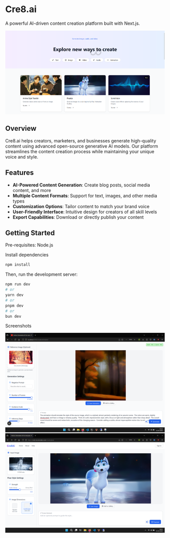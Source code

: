 # Cre8.ai

A powerful AI-driven content creation platform built with Next.js.

![alt text](public/images/homepage.png)

## Overview

Cre8.ai helps creators, marketers, and businesses generate high-quality content using advanced open-source generative AI models. Our platform streamlines the content creation process while maintaining your unique voice and style.

## Features

- **AI-Powered Content Generation**: Create blog posts, social media content, and more
- **Multiple Content Formats**: Support for text, images, and other media types
- **Customization Options**: Tailor content to match your brand voice
- **User-Friendly Interface**: Intuitive design for creators of all skill levels
- **Export Capabilities**: Download or directly publish your content

## Getting Started

Pre-requisites: Node.js

Install dependencies

```bash
npm install
```

Then, run the development server:

```bash
npm run dev
# or
yarn dev
# or
pnpm dev
# or
bun dev
```

Screenshots

![alt text](public/images/ss1.png)
![alt text](public/images/ss2.png)
